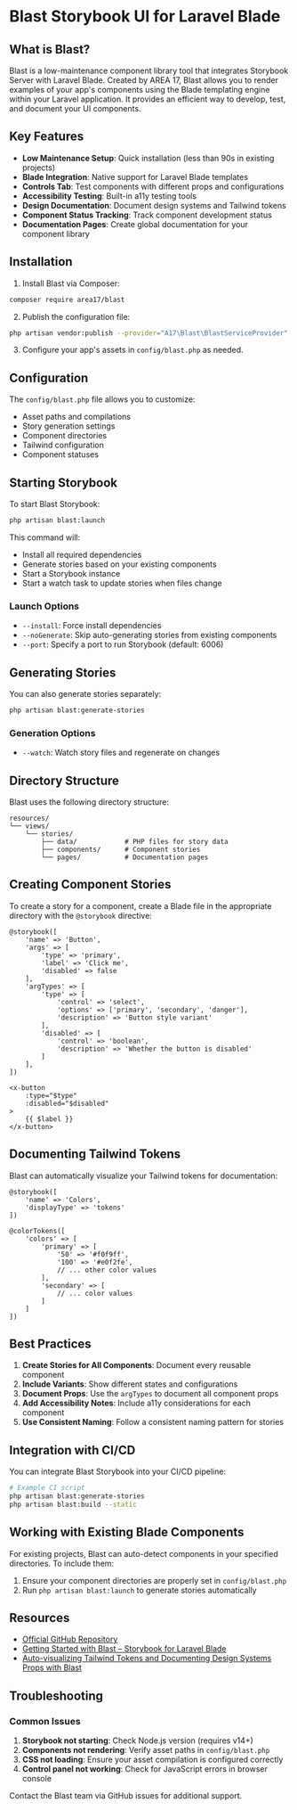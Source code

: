 # Blast Storybook UI for Laravel Blade

## What is Blast?

Blast is a low-maintenance component library tool that integrates Storybook Server with Laravel Blade. Created by AREA 17, Blast allows you to render examples of your app's components using the Blade templating engine within your Laravel application. It provides an efficient way to develop, test, and document your UI components.

## Key Features

- **Low Maintenance Setup**: Quick installation (less than 90s in existing projects)
- **Blade Integration**: Native support for Laravel Blade templates
- **Controls Tab**: Test components with different props and configurations
- **Accessibility Testing**: Built-in a11y testing tools
- **Design Documentation**: Document design systems and Tailwind tokens
- **Component Status Tracking**: Track component development status
- **Documentation Pages**: Create global documentation for your component library

## Installation

1. Install Blast via Composer:
```bash
composer require area17/blast
```

2. Publish the configuration file:
```bash
php artisan vendor:publish --provider="A17\Blast\BlastServiceProvider" --tag="blast-config"
```

3. Configure your app's assets in `config/blast.php` as needed.

## Configuration

The `config/blast.php` file allows you to customize:

- Asset paths and compilations
- Story generation settings
- Component directories
- Tailwind configuration
- Component statuses

## Starting Storybook

To start Blast Storybook:

```bash
php artisan blast:launch
```

This command will:
- Install all required dependencies
- Generate stories based on your existing components
- Start a Storybook instance
- Start a watch task to update stories when files change

### Launch Options

- `--install`: Force install dependencies
- `--noGenerate`: Skip auto-generating stories from existing components
- `--port`: Specify a port to run Storybook (default: 6006)

## Generating Stories

You can also generate stories separately:

```bash
php artisan blast:generate-stories
```

### Generation Options

- `--watch`: Watch story files and regenerate on changes

## Directory Structure

Blast uses the following directory structure:

```
resources/
└── views/
    └── stories/
        ├── data/            # PHP files for story data
        ├── components/      # Component stories
        └── pages/           # Documentation pages
```

## Creating Component Stories

To create a story for a component, create a Blade file in the appropriate directory with the `@storybook` directive:

```blade
@storybook([
    'name' => 'Button',
    'args' => [
        'type' => 'primary',
        'label' => 'Click me',
        'disabled' => false
    ],
    'argTypes' => [
        'type' => [
            'control' => 'select',
            'options' => ['primary', 'secondary', 'danger'],
            'description' => 'Button style variant'
        ],
        'disabled' => [
            'control' => 'boolean',
            'description' => 'Whether the button is disabled'
        ]
    ],
])

<x-button
    :type="$type"
    :disabled="$disabled"
>
    {{ $label }}
</x-button>
```

## Documenting Tailwind Tokens

Blast can automatically visualize your Tailwind tokens for documentation:

```blade
@storybook([
    'name' => 'Colors',
    'displayType' => 'tokens'
])

@colorTokens([
    'colors' => [
        'primary' => [
            '50' => '#f0f9ff',
            '100' => '#e0f2fe',
            // ... other color values
        ],
        'secondary' => [
            // ... color values
        ]
    ]
])
```

## Best Practices

1. **Create Stories for All Components**: Document every reusable component
2. **Include Variants**: Show different states and configurations
3. **Document Props**: Use the `argTypes` to document all component props
4. **Add Accessibility Notes**: Include a11y considerations for each component
5. **Use Consistent Naming**: Follow a consistent naming pattern for stories

## Integration with CI/CD

You can integrate Blast Storybook into your CI/CD pipeline:

```bash
# Example CI script
php artisan blast:generate-stories
php artisan blast:build --static
```

## Working with Existing Blade Components

For existing projects, Blast can auto-detect components in your specified directories. To include them:

1. Ensure your component directories are properly set in `config/blast.php`
2. Run `php artisan blast:launch` to generate stories automatically

## Resources

- [Official GitHub Repository](https://github.com/area17/blast)
- [Getting Started with Blast – Storybook for Laravel Blade](https://dev.to/area17/getting-started-with-blast-storybook-for-laravel-blade-c5c)
- [Auto-visualizing Tailwind Tokens and Documenting Design Systems Props with Blast](https://dev.to/area17)

## Troubleshooting

### Common Issues

1. **Storybook not starting**: Check Node.js version (requires v14+)
2. **Components not rendering**: Verify asset paths in `config/blast.php`
3. **CSS not loading**: Ensure your asset compilation is configured correctly
4. **Control panel not working**: Check for JavaScript errors in browser console

Contact the Blast team via GitHub issues for additional support. 